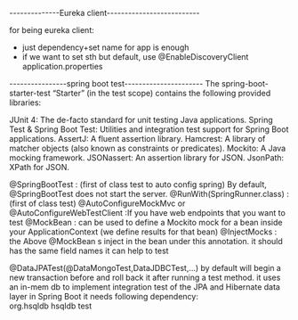 --------------Eureka client--------------------------

for being eureka client:
- just dependency+set name for app is enough
- if we want to set sth but default, use
@EnableDiscoveryClient
application.properties


----------------spring boot test----------------------
The spring-boot-starter-test “Starter” (in the test scope) contains the following provided libraries:

JUnit 4: The de-facto standard for unit testing Java applications.
Spring Test & Spring Boot Test: Utilities and integration test support for Spring Boot applications.
AssertJ: A fluent assertion library.
Hamcrest: A library of matcher objects (also known as constraints or predicates).
Mockito: A Java mocking framework.
JSONassert: An assertion library for JSON.
JsonPath: XPath for JSON.


@SpringBootTest : (first of class test to auto config spring) By default, @SpringBootTest does not start the server. 
@RunWith(SpringRunner.class) : (first of class test)
@AutoConfigureMockMvc or @AutoConfigureWebTestClient  :If you have web endpoints that you want to test 
@MockBean : can be used to define a Mockito mock for a bean inside your ApplicationContext (we define results for that bean)
@InjectMocks : the Above @MockBean s inject in the bean under this annotation. it should has the same field names
it can help to test


@DataJPATest(@DataMongoTest,DataJDBCTest,...) by default will begin a new transaction before and roll back it after running a test method.
it uses an in-mem db
 to implement integration test of the JPA and Hibernate data layer in Spring Boot
 it needs following dependency:
 <dependency>  
     <groupId>org.hsqldb</groupId>
     <artifactId>hsqldb</artifactId>
     <scope>test</scope>
 </dependency>  
